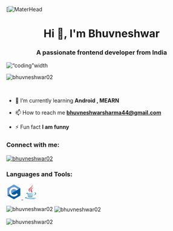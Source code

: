 [![MaterHead](https://camo.githubusercontent.com/8bf6f6d78abc81fcf9c49f10649423e73ea44bc248e83aaae8759d401c829a84/68747470733a2f2f70687973696373677572756b756c2e66696c65732e776f726470726573732e636f6d2f323031392f30322f6368617261637465722d312e676966)
<h1 align="center">Hi 👋, I'm Bhuvneshwar</h1>
<h3 align="center">A passionate frontend developer from India</h3>
<img align=“right” alt=“coding”width =“400”src=“ https://www.behance.net/gallery/105775659/creative-coding-explorations>
<p align="left"> <img src="https://komarev.com/ghpvc/?username=bhuvneshwar02&label=Profile%20views&color=0e75b6&style=flat" alt="bhuvneshwar02" /> </p>

<p align="left"> <a href="https://twitter.com/" target="blank"><img src="https://img.shields.io/twitter/follow/?logo=twitter&style=for-the-badge" alt="" /></a> </p>

- 🌱 I’m currently learning **Android , MEARN**

- 📫 How to reach me **bhuvneshwarsharma44@gmail.com**

- ⚡ Fun fact **I am funny**

<h3 align="left">Connect with me:</h3>
<p align="left">
<a href="https://instagram.com/bhuvneshwar02" target="blank"><img align="center" src="https://raw.githubusercontent.com/rahuldkjain/github-profile-readme-generator/master/src/images/icons/Social/instagram.svg" alt="bhuvneshwar02" height="30" width="40" /></a>
</p>

<h3 align="left">Languages and Tools:</h3>
<p align="left"> <a href="https://www.cprogramming.com/" target="_blank" rel="noreferrer"> <img src="https://raw.githubusercontent.com/devicons/devicon/master/icons/c/c-original.svg" alt="c" width="40" height="40"/> </a> <a href="https://www.java.com" target="_blank" rel="noreferrer"> <img src="https://raw.githubusercontent.com/devicons/devicon/master/icons/java/java-original.svg" alt="java" width="40" height="40"/> </a> </p>

<p><img align="left" src="https://github-readme-stats.vercel.app/api/top-langs?username=bhuvneshwar02&show_icons=true&locale=en&layout=compact" alt="bhuvneshwar02" /></p>

<p>&nbsp;<img align="center" src="https://github-readme-stats.vercel.app/api?username=bhuvneshwar02&show_icons=true&locale=en" alt="bhuvneshwar02" /></p>

<p><img align="center" src="https://github-readme-streak-stats.herokuapp.com/?user=bhuvneshwar02&" alt="bhuvneshwar02" /></p>
